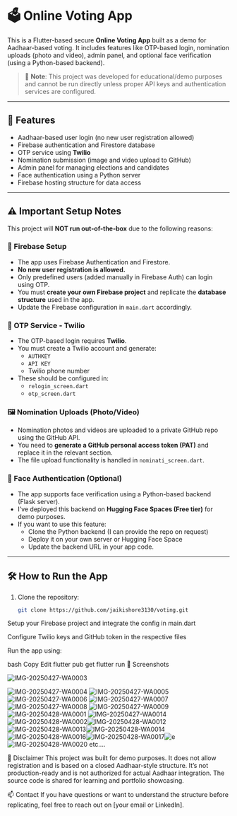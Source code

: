 # 🗳️ Online Voting App

This is a Flutter-based secure **Online Voting App** built as a demo for Aadhaar-based voting. It includes features like OTP-based login, nomination uploads (photo and video), admin panel, and optional face verification (using a Python-based backend).

> 🔐 **Note**: This project was developed for educational/demo purposes and cannot be run directly unless proper API keys and authentication services are configured.

---

## 🚀 Features

- Aadhaar-based user login (no new user registration allowed)
- Firebase authentication and Firestore database
- OTP service using **Twilio**
- Nomination submission (image and video upload to GitHub)
- Admin panel for managing elections and candidates
- Face authentication using a Python server
- Firebase hosting structure for data access

---

## ⚠️ Important Setup Notes

This project will **NOT run out-of-the-box** due to the following reasons:

### 🔑 Firebase Setup
- The app uses Firebase Authentication and Firestore.
- **No new user registration is allowed.**
- Only predefined users (added manually in Firebase Auth) can login using OTP.
- You must **create your own Firebase project** and replicate the **database structure** used in the app.
- Update the Firebase configuration in `main.dart` accordingly.

### 🔐 OTP Service - Twilio
- The OTP-based login requires **Twilio**.
- You must create a Twilio account and generate:
  - `AUTHKEY`
  - `API KEY`
  - Twilio phone number
- These should be configured in:
  - `relogin_screen.dart`
  - `otp_screen.dart`

### 🖼️ Nomination Uploads (Photo/Video)
- Nomination photos and videos are uploaded to a private GitHub repo using the GitHub API.
- You need to **generate a GitHub personal access token (PAT)** and replace it in the relevant section.
- The file upload functionality is handled in `nominati_screen.dart`.

### 🧠 Face Authentication (Optional)
- The app supports face verification using a Python-based backend (Flask server).
- I’ve deployed this backend on **Hugging Face Spaces (Free tier)** for demo purposes.
- If you want to use this feature:
  - Clone the Python backend (I can provide the repo on request)
  - Deploy it on your own server or Hugging Face Space
  - Update the backend URL in your app code.

---

## 🛠️ How to Run the App

1. Clone the repository:
   ```bash
   git clone https://github.com/jaikishore3130/voting.git
Setup your Firebase project and integrate the config in main.dart

Configure Twilio keys and GitHub token in the respective files

Run the app using:

bash
Copy
Edit
flutter pub get
flutter run
📸 Screenshots

![IMG-20250427-WA0003](https://github.com/user-attachments/assets/ea11d8f2-3aaf-4445-a6f6-4ab9e71e7d8c)

![IMG-20250427-WA0004](https://github.com/user-attachments/assets/6152de6a-4586-4b44-9412-687f9140f72d)
![IMG-20250427-WA0005](https://github.com/user-attachments/assets/de55360d-14a3-4c18-b05b-7162d4f6d448)
![IMG-20250427-WA0006](https://github.com/user-attachments/assets/495a1b29-ea64-4b52-9df7-398b0b7a550c)
![IMG-20250427-WA0007](https://github.com/user-attachments/assets/a7592d27-24a6-4b96-9d8e-31bb9ca07cd1)
![IMG-20250427-WA0008](https://github.com/user-attachments/assets/0d09bc9a-9c00-48de-b282-29c0101b5121)
![IMG-20250427-WA0009](https://github.com/user-attachments/assets/c5e780f9-1f57-4c27-9fc6-b79fdf230192)
![IMG-20250428-WA0001](https://github.com/user-attachments/assets/d430a828-b933-4604-a5f9-fee474b6f636)
![IMG-20250427-WA0014](https://github.com/user-attachments/assets/164b2cd4-1b13-4370-b354-7679b5136285)
![IMG-20250428-WA0002](https://github.com/user-attachments/assets/af54f4d6-3253-4df6-9787-535a51a9be52)![IMG-20250428-WA0012](https://github.com/user-attachments/assets/5fd2b0f0-5a90-45eb-ab50-716ec74b7d0b)![IMG-20250428-WA0013](https://github.com/user-attachments/assets/c8cf67cc-08d6-4f28-b389-49a98c67fd64)![IMG-20250428-WA0014](https://github.com/user-attachments/assets/c58dd983-89b2-4be5-95b3-ad267dda6d83)![IMG-20250428-WA0016](https://github.com/user-attachments/assets/6ec5afa3-b772-400c-826e-dd2adc77592e)![IMG-20250428-WA0017](https://github.com/user-attachments/assets/de704dae-1356-479e-a9ed-e533edc0b03a)![e](https://github.com/user-attachments/assets/1983bd5d-bce3-45c2-9ceb-72c2740a70ee)![IMG-20250428-WA0020](https://github.com/user-attachments/assets/bac1ef96-31bd-45f2-a111-d0a7a7411f17)
 etc....















🤝 Disclaimer
This project was built for demo purposes. It does not allow registration and is based on a closed Aadhaar-style structure. It’s not production-ready and is not authorized for actual Aadhaar integration. The source code is shared for learning and portfolio showcasing.

📫 Contact
If you have questions or want to understand the structure before replicating, feel free to reach out on [your email or LinkedIn].
